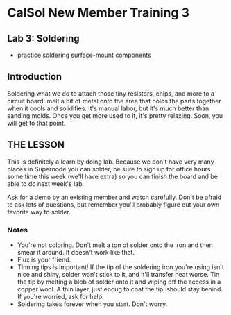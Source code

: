 # CalSol New Member Training 3
## Lab 3: Soldering
* practice soldering surface-mount components

## Introduction
Soldering what we do to attach those tiny resistors, chips, and more to a circuit board: melt a bit of metal onto the area that holds the parts together when it cools and solidifies. It's manual labor, but it's much better than sanding molds. Once you get more used to it, it's pretty relaxing. Soon, you will get to that point.

## THE LESSON
This is definitely a learn by doing lab. Because we don't have very many places in Supernode you can solder, be sure to sign up for office hours some time this week (we'll have extra) so you can finish the board and be able to do next week's lab.

Ask for a demo by an existing member and watch carefully. Don't be afraid to ask lots of questions, but remember you'll probably figure out your own favorite way to solder.

### Notes
- You're not coloring. Don't melt a ton of solder onto the iron and then smear it around. It doesn't work like that.
- Flux is your friend.
- Tinning tips is important! If the tip of the soldering iron you're using isn't nice and shiny, solder won't stick to it, and it'll transfer heat worse. Tin the tip by melting a blob of solder onto it and wiping off the access in a copper wool. A thin layer, just enoug to coat the tip, should stay behind. If you're worried, ask for help.
- Soldering takes forever when you start. Don't worry.